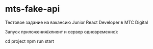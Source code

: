 # mts-fake-api

Тестовое задание на вакансию Junior React Developer в МТС Digital

Запуск приложения(клиент и сервер одновременно):

cd project
npm run start

